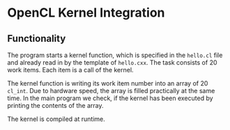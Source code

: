 # OpenCL Kernel Integration

## Functionality

The program starts a kernel function, which is specified in the `hello.cl` file and already read in by the template of `hello.cxx`. The task consists of 20 work items. Each item is a call of the kernel.

The kernel function is writing its work item number into an array of 20 `cl_int`. Due to hardware speed, the array is filled practically at the same time. In the main program we check, if the kernel has been executed by printing the contents of the array.

The kernel is compiled at runtime.
